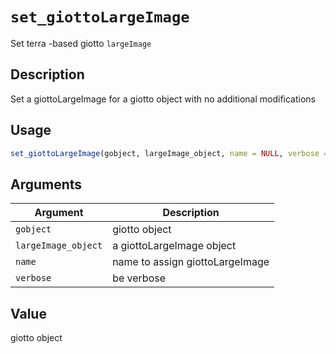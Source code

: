 # `set_giottoLargeImage`

Set terra -based giotto `largeImage`


## Description

Set a giottoLargeImage for a giotto object with no additional modifications


## Usage

```r
set_giottoLargeImage(gobject, largeImage_object, name = NULL, verbose = TRUE)
```


## Arguments

Argument      |Description
------------- |----------------
`gobject`     |     giotto object
`largeImage_object`     |     a giottoLargeImage object
`name`     |     name to assign giottoLargeImage
`verbose`     |     be verbose


## Value

giotto object


